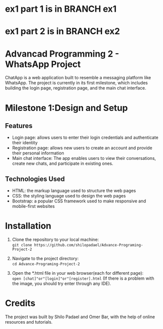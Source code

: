 <h1>ex1 part 1 is in BRANCH ex1</h1>
<h1>ex1 part 2 is in BRANCH ex2</h1>

# Advancad Programming 2 - WhatsApp Project
<p>ChatApp is a web application built to resemble a messaging platform like WhatsApp. The project is currently in its first milestone, which includes building the login page, registration page, and the main chat interface.

</p>
<h1>Milestone 1:Design and Setup</h1>
<h2>Features</h2>
<ul>
  <li>Login page: allows users to enter their login credentials and authenticate their identity</li>
  <li>Registration page: allows new users to create an account and provide their personal information</li>
  <li>Main chat interface: The app enables users to view their conversations, create new chats, and participate in existing ones.</li>
</ul>
    
<h2>Technologies Used</h2>
<ul>
	<li>HTML: the markup language used to structure the web pages</li>
	<li>CSS: the styling language used to design the web pages</li>
	<li>Bootstrap: a popular CSS framework used to make responsive and mobile-first websites</li>
</ul>
<h1>Installation</h1>
<ol>
	<li>Clone the repository to your local machine:
	<br><code>git clone https://github.com/shilopadael/Advance-Programing-Project-2</code>
	</li>
</ol>
	
<ol start="2">
	<li>Navigate to the project directory:<br>
		<code>cd Advance-Programing-Project-2</code>
	</li>
</ol>
	
<ol start="3">
	<li>Open the *.html file in your web browser(each for different page):<br>
		<code>open [chat]"or"[login]"or"[register].html</code>
		(If there is a problem with the image, you should try enter through any IDE).
	</li>
</ol>
	
<h1>Credits</h1>
<p>The project was built by Shilo Padael and Omer Bar, with the help of online resources and tutorials.</p>

